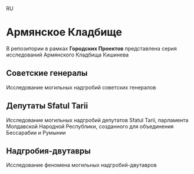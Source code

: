 RU

# Армянское Кладбище

В репозитории в рамках **Городских Проектов** представлена серия исследований Армянского Кладбища Кишинева

## Советские генералы
Исследование могильных надгробий советских генералов
## Депутаты Sfatul Tarii
Исследование могильных надгробий депутатов Sfatul Tarii, парламента Молдавской Народной Республики, созданного для объединения Бессарабии и Румынии 
## Надгробия-двутавры
Исследование феномена могильных надгробий-двутавров
